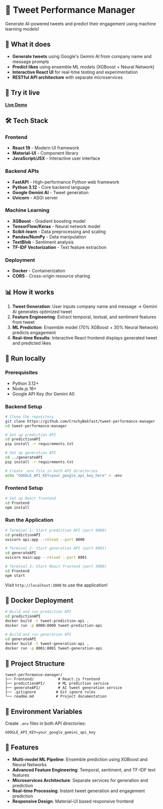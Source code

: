 # 🚀 Tweet Performance Manager

Generate AI-powered tweets and predict their engagement using machine learning models!

## 🌟 What it does
- **Generate tweets** using Google's Gemini AI from company name and message prompts
- **Predict likes** using ensemble ML models (XGBoost + Neural Network)
- **Interactive React UI** for real-time testing and experimentation
- **RESTful API architecture** with separate microservices

## 🔗 Try it live
**[Live Demo](https://tweet-performance-manager.onrender.com/)**

## 🛠️ Tech Stack

### Frontend
- **React 19** - Modern UI framework
- **Material-UI** - Component library
- **JavaScript/JSX** - Interactive user interface

### Backend APIs
- **FastAPI** - High-performance Python web framework
- **Python 3.12** - Core backend language
- **Google Gemini AI** - Tweet generation
- **Uvicorn** - ASGI server

### Machine Learning
- **XGBoost** - Gradient boosting model
- **TensorFlow/Keras** - Neural network model
- **Scikit-learn** - Data preprocessing and scaling
- **Pandas/NumPy** - Data manipulation
- **TextBlob** - Sentiment analysis
- **TF-IDF Vectorization** - Text feature extraction

### Deployment
- **Docker** - Containerization
- **CORS** - Cross-origin resource sharing

## 📊 How it works
1. **Tweet Generation**: User inputs company name and message → Gemini AI generates optimized tweet
2. **Feature Engineering**: Extract temporal, textual, and sentiment features from tweet
3. **ML Prediction**: Ensemble model (70% XGBoost + 30% Neural Network) predicts engagement
4. **Real-time Results**: Interactive React frontend displays generated tweet and predicted likes

## 🚀 Run locally

### Prerequisites
- Python 3.12+
- Node.js 16+
- Google API Key (for Gemini AI)

### Backend Setup
```bash
# Clone the repository
git clone https://github.com/CrnchyBekfast/tweet-performance-manager
cd tweet-performance-manager

# Set up prediction API
cd predictionAPI
pip install -r requirements.txt

# Set up generation API  
cd ../generateAPI
pip install -r requirements.txt

# Create .env file in both API directories
echo "GOOGLE_API_KEY=your_google_api_key_here" > .env
```

### Frontend Setup
```bash
# Set up React frontend
cd Frontend
npm install
```

### Run the Application
```bash
# Terminal 1: Start prediction API (port 8000)
cd predictionAPI
uvicorn api:app --reload --port 8000

# Terminal 2: Start generation API (port 8001)
cd generateAPI
uvicorn main:app --reload --port 8001

# Terminal 3: Start React frontend (port 3000)
cd Frontend
npm start
```

Visit `http://localhost:3000` to use the application!

## 🐳 Docker Deployment
```bash
# Build and run prediction API
cd predictionAPI
docker build -t tweet-prediction-api .
docker run -p 8000:8000 tweet-prediction-api

# Build and run generation API
cd generateAPI
docker build -t tweet-generation-api .
docker run -p 8001:8001 tweet-generation-api
```

## 📁 Project Structure
```
tweet-performance-manager/
├── Frontend/           # React.js frontend
├── predictionAPI/      # ML prediction service
├── generateAPI/        # AI tweet generation service
├── .gitignore         # Git ignore rules
└── readme.md          # Project documentation
```

## 🔑 Environment Variables
Create `.env` files in both API directories:
```
GOOGLE_API_KEY=your_google_gemini_api_key
```

## 🎯 Features
- **Multi-model ML Pipeline**: Ensemble prediction using XGBoost and Neural Networks
- **Advanced Feature Engineering**: Temporal, sentiment, and TF-IDF text features
- **Microservices Architecture**: Separate services for generation and prediction
- **Real-time Processing**: Instant tweet generation and engagement prediction
- **Responsive Design**: Material-UI based responsive frontend